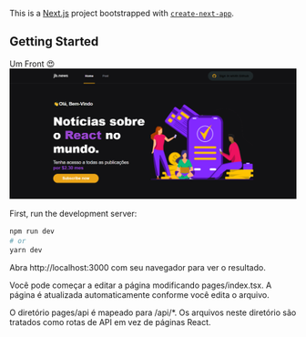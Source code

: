 This is a [Next.js](https://nextjs.org/) project bootstrapped with [`create-next-app`](https://github.com/vercel/next.js/tree/canary/packages/create-next-app).

## Getting Started
Um Front 😍
![repo-settings-image](https://github.com/michackcanive/jb.news/blob/main/public/images/next.png)


First, run the development server:

```bash
npm run dev
# or
yarn dev
```

Abra http://localhost:3000 com seu navegador para ver o resultado.

Você pode começar a editar a página modificando pages/index.tsx. A página é atualizada automaticamente conforme você edita o arquivo.



O diretório pages/api é mapeado para /api/*. Os arquivos neste diretório são tratados como rotas de API em vez de páginas React.

